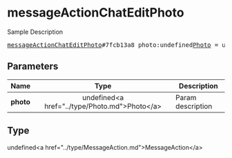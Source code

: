 # messageActionChatEditPhoto

Sample Description

<pre>
<a href="../constructor/messageActionChatEditPhoto.md">messageActionChatEditPhoto</a>#7fcb13a8 photo:undefined<a href="../type/Photo.md">Photo</a> = undefined<a href="../type/MessageAction.md">MessageAction</a>;
</pre>

## Parameters

| Name | Type | Description |
|------|:----:|-------------|
| **photo** | undefined&lt;a href=&#34;../type/Photo.md&#34;&gt;Photo&lt;/a&gt; | Param description |

## Type

undefined&lt;a href=&#34;../type/MessageAction.md&#34;&gt;MessageAction&lt;/a&gt;
